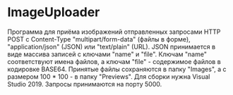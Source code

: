 # ImageUploader
Программа для приёма изображений отправленных запросами HTTP POST с Content-Type "multipart/form-data" (файлы в форме), "application/json" (JSON) или "text/plain" (URL). JSON принимается в виде массива записей с ключами "name" и "file". Ключам "name" соответствуют имена файлов, а ключам "file" - содержимое файлов в кодировке BASE64. Принятые файлы сохраняются в папку "Images", а с размером 100 * 100 - в папку "Previews". Для сборки нужна Visual Studio 2019. Запросы принимаются на порту 5000.
